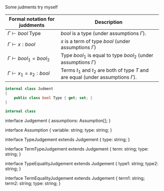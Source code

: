 Some judments try myself

| Formal notation for juddments    | Description                                                                            |
| -------------------------------- | -------------------------------------------------------------------------------------- |
| $\Gamma \vdash bool$  Type       | $bool$ is a type (under assumptions $\Gamma$).                                         |
| $\Gamma \vdash x : bool$         | $x$ is a term of type $bool$ (under assumptions $\Gamma$)                              |
| $\Gamma \vdash bool_1 = bool_2$  | Type $bool_1$ is equal to type $bool_2$ (under assumptions $\Gamma$)                   |
| $\Gamma \vdash x_1 = x_2 : bool$ | Terms $t_1$ and $t_2$ are both of type $T$ and are equal (under assumptions $\Gamma$). |

```csharp
internal class Judment
{
	public class bool Type { get; set; }
}

internal class 
```

interface Judgement {
    assumptions: Assumption[];
}

interface Assumption {
    variable: string;
    type: string;
}

interface TypeJudgement extends Judgement {
    type: string;
}

interface TermTypeJudgement extends Judgement {
    term: string;
    type: string;
}

interface TypeEqualityJudgement extends Judgement {
    type1: string;
    type2: string;
}

interface TermEqualityJudgement extends Judgement {
    term1: string;
    term2: string;
    type: string;
}
